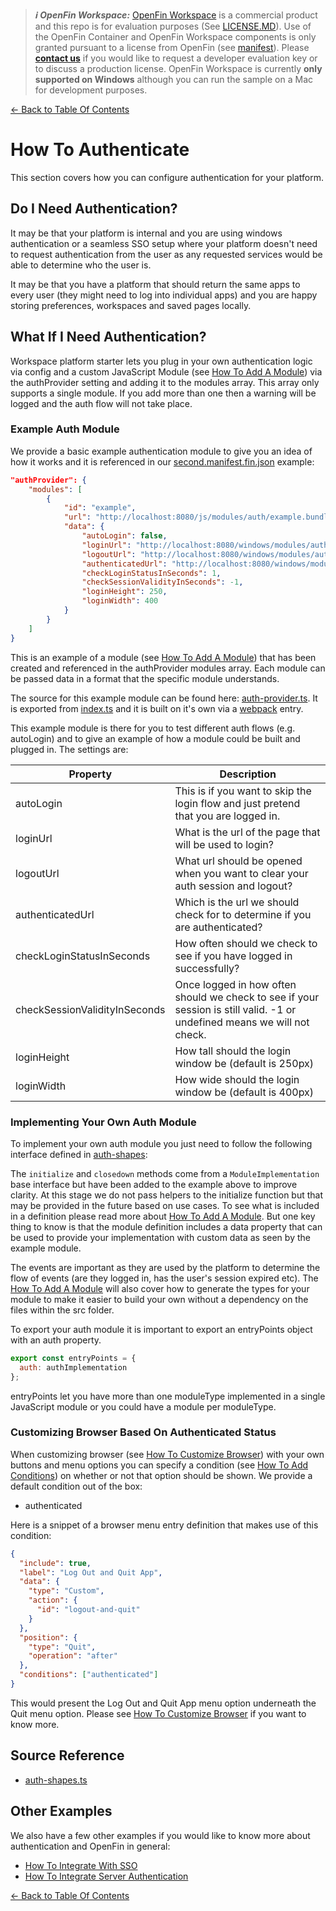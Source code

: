 > **_:information_source: OpenFin Workspace:_** [OpenFin Workspace](https://www.openfin.co/workspace/) is a commercial product and this repo is for evaluation purposes (See [LICENSE.MD](../LICENSE.MD)). Use of the OpenFin Container and OpenFin Workspace components is only granted pursuant to a license from OpenFin (see [manifest](../public/manifest.fin.json)). Please [**contact us**](https://www.openfin.co/workspace/poc/) if you would like to request a developer evaluation key or to discuss a production license.
> OpenFin Workspace is currently **only supported on Windows** although you can run the sample on a Mac for development purposes.

[<- Back to Table Of Contents](../README.md)

# How To Authenticate

This section covers how you can configure authentication for your platform.

## Do I Need Authentication?

It may be that your platform is internal and you are using windows authentication or a seamless SSO setup where your platform doesn't need to request authentication from the user as any requested services would be able to determine who the user is.

It may be that you have a platform that should return the same apps to every user (they might need to log into individual apps) and you are happy storing preferences, workspaces and saved pages locally.

## What If I Need Authentication?

Workspace platform starter lets you plug in your own authentication logic via config and a custom JavaScript Module (see [How To Add A Module](./how-to-add-a-module.md)) via the authProvider setting and adding it to the modules array. This array only supports a single module. If you add more than one then a warning will be logged and the auth flow will not take place.

### Example Auth Module

We provide a basic example authentication module to give you an idea of how it works and it is referenced in our [second.manifest.fin.json](../public/second.manifest.fin.json) example:

```json
"authProvider": {
    "modules": [
        {
            "id": "example",
            "url": "http://localhost:8080/js/modules/auth/example.bundle.js",
            "data": {
                "autoLogin": false,
                "loginUrl": "http://localhost:8080/windows/modules/auth/example-login.html",
                "logoutUrl": "http://localhost:8080/windows/modules/auth/example-logged-out.html",
                "authenticatedUrl": "http://localhost:8080/windows/modules/auth/example-logged-in.html",
                "checkLoginStatusInSeconds": 1,
                "checkSessionValidityInSeconds": -1,
                "loginHeight": 250,
                "loginWidth": 400
            }
        }
    ]
}
```

This is an example of a module (see [How To Add A Module](./how-to-add-a-module.md)) that has been created and referenced in the authProvider modules array. Each module can be passed data in a format that the specific module understands.

The source for this example module can be found here: [auth-provider.ts](../client/src/modules/auth/example/auth-provider.ts). It is exported from [index.ts](../client/src/modules/auth/example/index.ts) and it is built on it's own via a [webpack](../client/webpack.config.js) entry.

This example module is there for you to test different auth flows (e.g. autoLogin) and to give an example of how a module could be built and plugged in. The settings are:

| Property                      | Description                                                                                                              |
| ----------------------------- | ------------------------------------------------------------------------------------------------------------------------ |
| autoLogin                     | This is if you want to skip the login flow and just pretend that you are logged in.                                      |
| loginUrl                      | What is the url of the page that will be used to login?                                                                  |
| logoutUrl                     | What url should be opened when you want to clear your auth session and logout?                                           |
| authenticatedUrl              | Which is the url we should check for to determine if you are authenticated?                                              |
| checkLoginStatusInSeconds     | How often should we check to see if you have logged in successfully?                                                     |
| checkSessionValidityInSeconds | Once logged in how often should we check to see if your session is still valid. -1 or undefined means we will not check. |
| loginHeight                   | How tall should the login window be (default is 250px)                                                                   |
| loginWidth                    | How wide should the login window be (default is 400px)                                                                   |

### Implementing Your Own Auth Module

To implement your own auth module you just need to follow the following interface defined in [auth-shapes](../client/src/framework/shapes/auth-shapes.ts):

The `initialize` and `closedown` methods come from a `ModuleImplementation` base interface but have been added to the example above to improve clarity. At this stage we do not pass helpers to the initialize function but that may be provided in the future based on use cases. To see what is included in a definition please read more about [How To Add A Module](./how-to-add-a-module.md). But one key thing to know is that the module definition includes a data property that can be used to provide your implementation with custom data as seen by the example module.

The events are important as they are used by the platform to determine the flow of events (are they logged in, has the user's session expired etc). The [How To Add A Module](./how-to-add-a-module.md) will also cover how to generate the types for your module to make it easier to build your own without a dependency on the files within the src folder.

To export your auth module it is important to export an entryPoints object with an auth property.

```javascript
export const entryPoints = {
  auth: authImplementation
};
```

entryPoints let you have more than one moduleType implemented in a single JavaScript module or you could have a module per moduleType.

### Customizing Browser Based On Authenticated Status

When customizing browser (see [How To Customize Browser](./how-to-customize-browser.md)) with your own buttons and menu options you can specify a condition (see [How To Add Conditions](./how-to-add-conditions.md)) on whether or not that option should be shown. We provide a default condition out of the box:

- authenticated

Here is a snippet of a browser menu entry definition that makes use of this condition:

```json
{
  "include": true,
  "label": "Log Out and Quit App",
  "data": {
    "type": "Custom",
    "action": {
      "id": "logout-and-quit"
    }
  },
  "position": {
    "type": "Quit",
    "operation": "after"
  },
  "conditions": ["authenticated"]
}
```

This would present the Log Out and Quit App menu option underneath the Quit menu option. Please see [How To Customize Browser](./how-to-customize-browser.md) if you want to know more.

## Source Reference

- [auth-shapes.ts](../client/src/framework/shapes/auth-shapes.ts)

## Other Examples

We also have a few other examples if you would like to know more about authentication and OpenFin in general:

- [How To Integrate With SSO](../../integrate-with-sso/README.md)
- [How To Integrate Server Authentication](../../integrate-server-authentication/README.md)

[<- Back to Table Of Contents](../README.md)
